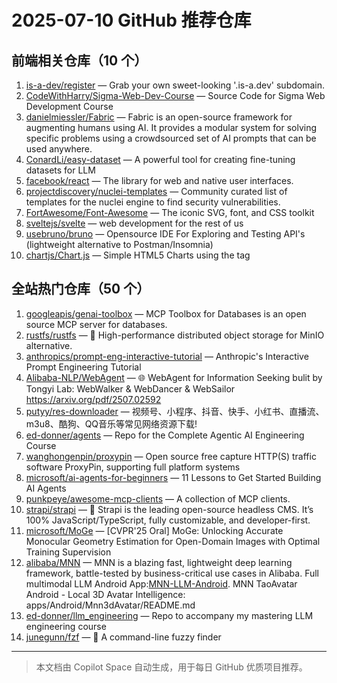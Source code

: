 # 2025-07-10 GitHub 推荐仓库

## 前端相关仓库（10 个）

1. [is-a-dev/register](https://github.com/is-a-dev/register) — Grab your own sweet-looking '.is-a.dev' subdomain.
2. [CodeWithHarry/Sigma-Web-Dev-Course](https://github.com/CodeWithHarry/Sigma-Web-Dev-Course) — Source Code for Sigma Web Development Course
3. [danielmiessler/Fabric](https://github.com/danielmiessler/Fabric) — Fabric is an open-source framework for augmenting humans using AI. It provides a modular system for solving specific problems using a crowdsourced set of AI prompts that can be used anywhere.
4. [ConardLi/easy-dataset](https://github.com/ConardLi/easy-dataset) — A powerful tool for creating fine-tuning datasets for LLM
5. [facebook/react](https://github.com/facebook/react) — The library for web and native user interfaces.
6. [projectdiscovery/nuclei-templates](https://github.com/projectdiscovery/nuclei-templates) — Community curated list of templates for the nuclei engine to find security vulnerabilities.
7. [FortAwesome/Font-Awesome](https://github.com/FortAwesome/Font-Awesome) — The iconic SVG, font, and CSS toolkit
8. [sveltejs/svelte](https://github.com/sveltejs/svelte) — web development for the rest of us
9. [usebruno/bruno](https://github.com/usebruno/bruno) — Opensource IDE For Exploring and Testing API's (lightweight alternative to Postman/Insomnia)
10. [chartjs/Chart.js](https://github.com/chartjs/Chart.js) — Simple HTML5 Charts using the <canvas> tag

## 全站热门仓库（50 个）

1. [googleapis/genai-toolbox](https://github.com/googleapis/genai-toolbox) — MCP Toolbox for Databases is an open source MCP server for databases.
2. [rustfs/rustfs](https://github.com/rustfs/rustfs) — 🚀 High-performance distributed object storage for MinIO alternative.
3. [anthropics/prompt-eng-interactive-tutorial](https://github.com/anthropics/prompt-eng-interactive-tutorial) — Anthropic's Interactive Prompt Engineering Tutorial
4. [Alibaba-NLP/WebAgent](https://github.com/Alibaba-NLP/WebAgent) — 🌐 WebAgent for Information Seeking bulit by Tongyi Lab: WebWalker & WebDancer & WebSailor https://arxiv.org/pdf/2507.02592
5. [putyy/res-downloader](https://github.com/putyy/res-downloader) — 视频号、小程序、抖音、快手、小红书、直播流、m3u8、酷狗、QQ音乐等常见网络资源下载!
6. [ed-donner/agents](https://github.com/ed-donner/agents) — Repo for the Complete Agentic AI Engineering Course
7. [wanghongenpin/proxypin](https://github.com/wanghongenpin/proxypin) — Open source free capture HTTP(S) traffic software ProxyPin, supporting full platform systems
8. [microsoft/ai-agents-for-beginners](https://github.com/microsoft/ai-agents-for-beginners) — 11 Lessons to Get Started Building AI Agents
9. [punkpeye/awesome-mcp-clients](https://github.com/punkpeye/awesome-mcp-clients) — A collection of MCP clients.
10. [strapi/strapi](https://github.com/strapi/strapi) — 🚀 Strapi is the leading open-source headless CMS. It’s 100% JavaScript/TypeScript, fully customizable, and developer-first.
11. [microsoft/MoGe](https://github.com/microsoft/MoGe) — [CVPR'25 Oral] MoGe: Unlocking Accurate Monocular Geometry Estimation for Open-Domain Images with Optimal Training Supervision
12. [alibaba/MNN](https://github.com/alibaba/MNN) — MNN is a blazing fast, lightweight deep learning framework, battle-tested by business-critical use cases in Alibaba. Full multimodal LLM Android App:[MNN-LLM-Android](./apps/Android/MnnLlmChat/README.md). MNN TaoAvatar Android - Local 3D Avatar Intelligence: apps/Android/Mnn3dAvatar/README.md
13. [ed-donner/llm_engineering](https://github.com/ed-donner/llm_engineering) — Repo to accompany my mastering LLM engineering course
14. [junegunn/fzf](https://github.com/junegunn/fzf) — 🌸 A command-line fuzzy finder

---

> 本文档由 Copilot Space 自动生成，用于每日 GitHub 优质项目推荐。
